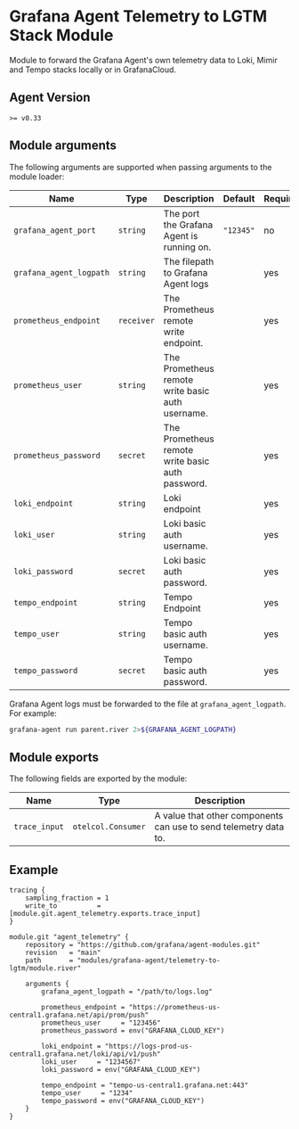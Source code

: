 # Grafana Agent Telemetry to LGTM Stack Module

Module to forward the Grafana Agent's own telemetry data to Loki, Mimir and Tempo stacks locally or in GrafanaCloud.

## Agent Version

`>= v0.33`

## Module arguments

The following arguments are supported when passing arguments to the module
loader:

| Name | Type | Description | Default | Required
| ---- | ---- | ----------- | ------- | --------
| `grafana_agent_port`    | `string`   | The port the Grafana Agent is running on. | `"12345"` | no
| `grafana_agent_logpath` | `string`   | The filepath to Grafana Agent logs | | yes
| `prometheus_endpoint`   | `receiver` | The Prometheus remote write endpoint. | | yes
| `prometheus_user`       | `string`   | The Prometheus remote write basic auth username. | | yes
| `prometheus_password`   | `secret`   | The Prometheus remote write basic auth password. | | yes
| `loki_endpoint`         | `string`   | Loki endpoint | | yes
| `loki_user`             | `string`   | Loki basic auth username. | | yes
| `loki_password`         | `secret`   | Loki basic auth password. | | yes
| `tempo_endpoint`        | `string`   | Tempo Endpoint | | yes
| `tempo_user`            | `string`   | Tempo basic auth username. | | yes
| `tempo_password`        | `secret`   | Tempo basic auth password. | | yes

Grafana Agent logs must be forwarded to the file at `grafana_agent_logpath`. For example:

```bash
grafana-agent run parent.river 2>${GRAFANA_AGENT_LOGPATH}
```

## Module exports

The following fields are exported by the module:

| Name | Type | Description
| ---- | ---- | -----------
| `trace_input` | `otelcol.Consumer` | A value that other components can use to send telemetry data to.

## Example

```
tracing {
	sampling_fraction = 1
	write_to          = [module.git.agent_telemetry.exports.trace_input]
}

module.git "agent_telemetry" {
    repository = "https://github.com/grafana/agent-modules.git"
    revision   = "main"
    path       = "modules/grafana-agent/telemetry-to-lgtm/module.river"

    arguments {
        grafana_agent_logpath = "/path/to/logs.log"

        prometheus_endpoint = "https://prometheus-us-central1.grafana.net/api/prom/push"
        prometheus_user     = "123456"
        prometheus_password = env("GRAFANA_CLOUD_KEY")

        loki_endpoint = "https://logs-prod-us-central1.grafana.net/loki/api/v1/push"
        loki_user     = "1234567"
        loki_password = env("GRAFANA_CLOUD_KEY")

        tempo_endpoint = "tempo-us-central1.grafana.net:443"
        tempo_user     = "1234"
        tempo_password = env("GRAFANA_CLOUD_KEY")
    }
}
```
